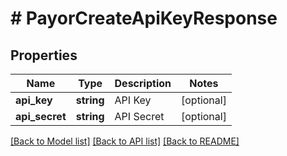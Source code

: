 # # PayorCreateApiKeyResponse

## Properties

Name | Type | Description | Notes
------------ | ------------- | ------------- | -------------
**api_key** | **string** | API Key | [optional]
**api_secret** | **string** | API Secret | [optional]

[[Back to Model list]](../../README.md#models) [[Back to API list]](../../README.md#endpoints) [[Back to README]](../../README.md)
